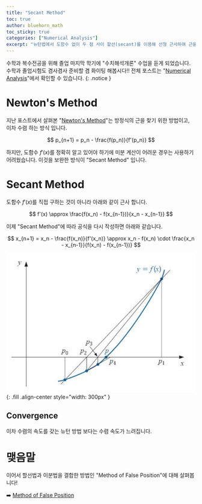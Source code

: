 ```yaml
---
title: "Secant Method"
toc: true
author: bluehorn_math
toc_sticky: true
categories: ["Numerical Analysis"]
excerpt: "뉴턴법에서 도함수 없이 두 점 사이 할선(secant)를 이용해 선형 근사하여 근을 찾는 방법에 대해"
---
```


수학과 복수전공을 위해 졸업 마지막 학기에 "수치해석개론" 수업을 듣게 되었습니다. 수학과 졸업시험도 겸사겸사 준비할 겸 화이팅 해봅시다!! 전체 포스트는 "[Numerical Analysis](/categories/numerical-analysis)"에서 확인할 수 있습니다.
{: .notice }

# Newton's Method

지난 포스트에서 살펴본 "[Newton's Method](/2025/03/17/newton-method/)"는 방정식의 근을 찾기 위한 방법이고, 이차 수렴 하는 방식 입니다.

$$
p_{n+1} = p_n - \frac{f(p_n)}{f'(p_n)}
$$

하지만, 도함수 $f'(x)$를 정확히 알고 있어야 하기에 미분 계산이 어려운 경우는 사용하기 어려웠습니다. 이것을 보완한 방식이 "Secant Method" 입니다.

# Secant Method

도함수 $f'(x)$를 직접 구하는 것이 아니라 아래와 같이 근사 합니다.

$$
f'(x) \approx \frac{f(x_n) - f(x_{n-1})}{x_n - x_{n-1}}
$$

이제 "Secant Method"에 따라 공식을 다시 작성하면 아래와 같습니다.

$$
x_{n+1} = x_n - \frac{f(x_n)}{f'(x_n)} \approx x_n - f(x_n) \cdot \frac{x_n - x_{n-1}}{f(x_n) - f(x_{n-1})}
$$

![](/images/mathematics/numerical-analysis/secant-method.png){: .fill .align-center style="width: 300px" }

## Convergence

이차 수렴의 속도를 갖는 뉴턴 방법 보다는 수렴 속도가 느려집니다.

# 맺음말

이어서 할선법과 이분법을 결합한 방법인 "Method of False Position"에 대해 살펴봅니다!

➡️ [Method of False Position](/2025/03/18/method-of-false-position/)
